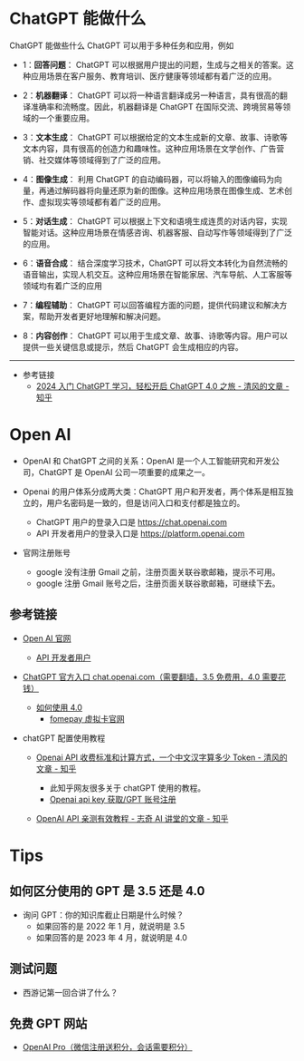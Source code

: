 # ChatGPT 能做什么

ChatGPT 能做些什么 ChatGPT 可以用于多种任务和应用，例如

- 1：**回答问题**：
  ChatGPT 可以根据用户提出的问题，生成与之相关的答案。这种应用场景在客户服务、教育培训、医疗健康等领域都有着广泛的应用。

- 2：**机器翻译**：
  ChatGPT 可以将一种语言翻译成另一种语言，具有很高的翻译准确率和流畅度。因此，机器翻译是 ChatGPT 在国际交流、跨境贸易等领域的一个重要应用。
- 3：**文本生成**：
  ChatGPT 可以根据给定的文本生成新的文章、故事、诗歌等文本内容，具有很高的创造力和趣味性。这种应用场景在文学创作、广告营销、社交媒体等领域得到了广泛的应用。
- 4：**图像生成**：
  利用 ChatGPT 的自动编码器，可以将输入的图像编码为向量，再通过解码器将向量还原为新的图像。这种应用场景在图像生成、艺术创作、虚拟现实等领域都有着广泛的应用。
- 5：**对话生成**：
  ChatGPT 可以根据上下文和语境生成连贯的对话内容，实现智能对话。这种应用场景在情感咨询、机器客服、自动写作等领域得到了广泛的应用。
- 6：**语音合成**：
  结合深度学习技术，ChatGPT 可以将文本转化为自然流畅的语音输出，实现人机交互。这种应用场景在智能家居、汽车导航、人工客服等领域均有着广泛的应用
- 7：**编程辅助**：
  ChatGPT 可以回答编程方面的问题，提供代码建议和解决方案，帮助开发者更好地理解和解决问题。
- 8：**内容创作**：
  ChatGPT 可以用于生成文章、故事、诗歌等内容。用户可以提供一些关键信息或提示，然后 ChatGPT 会生成相应的内容。

---

- 参考链接
  - [2024 入门 ChatGPT 学习，轻松开启 ChatGPT 4.0 之旅 - 清风的文章 - 知乎](https://zhuanlan.zhihu.com/p/676427403)

# Open AI

- OpenAI 和 ChatGPT 之间的关系：OpenAI 是一个人工智能研究和开发公司，ChatGPT 是 OpenAI 公司一项重要的成果之一。

- Openai 的用户体系分成两大类：ChatGPT 用户和开发者，两个体系是相互独立的，用户名密码是一致的，但是访问入口和支付都是独立的。

  - ChatGPT 用户的登录入口是 https://chat.openai.com
  - API 开发者用户的登录入口是 https://platform.openai.com

- 官网注册账号

  - google 没有注册 Gmail 之前，注册页面关联谷歌邮箱，提示不可用。
  - google 注册 Gmail 账号之后，注册页面关联谷歌邮箱，可继续下去。

## 参考链接

- [Open AI 官网](https://openai.com/)
  - [API 开发者用户](https://platform.openai.com/)
- [ChatGPT 官方入口 chat.openai.com（需要翻墙，3.5 免费用，4.0 需要花钱）](https://chat.openai.com/)
  - [如何使用 4.0](https://help.openai.com/en/articles/7102672-how-can-i-access-gpt-4)
    - [fomepay 虚拟卡官网](https://gpt.fomepay.com/#/)
- chatGPT 配置使用教程

  - [Openai API 收费标准和计算方式，一个中文汉字算多少 Token - 清风的文章 - 知乎](https://zhuanlan.zhihu.com/p/674219091)

    - 此知乎网友很多关于 chatGPT 使用的教程。
    - [Openai api key 获取/GPT 账号注册](https://zhuanlan.zhihu.com/p/665473123)

  - [OpenAI API 亲测有效教程 - 志奇 AI 讲堂的文章 - 知乎](https://zhuanlan.zhihu.com/p/680494807)

# Tips

## 如何区分使用的 GPT 是 3.5 还是 4.0

- 询问 GPT：你的知识库截止日期是什么时候？
  - 如果回答的是 2022 年 1 月，就说明是 3.5
  - 如果回答的是 2023 年 4 月，就说明是 4.0

## 测试问题

- 西游记第一回合讲了什么？

## 免费 GPT 网站

- [OpenAI Pro（微信注册送积分，会话需要积分）](https://ai.cstgf.com/chat)

